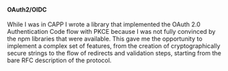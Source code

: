 #### OAuth2/OIDC

While I was in CAPP I wrote a library that implemented the OAuth 2.0 Authentication Code flow with PKCE because I was not fully convinced by the npm libraries that were available. This gave me the opportunity to implement a complex set of features, from the creation of cryptographically secure strings to the flow of redirects and validation steps, starting from the bare RFC description of the protocol.
